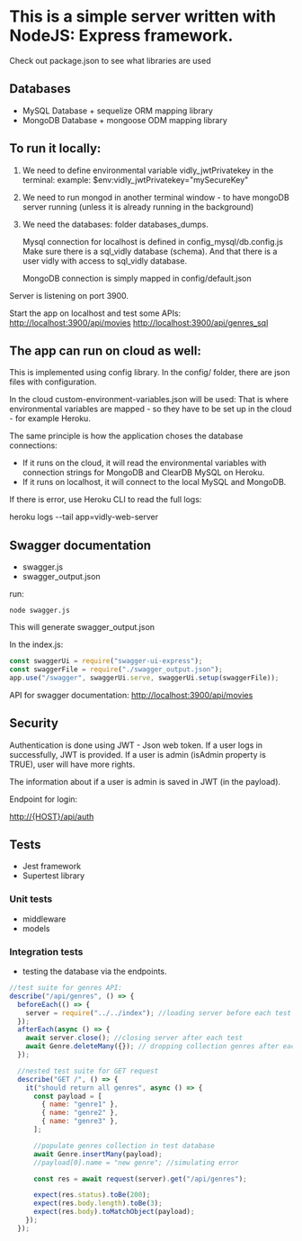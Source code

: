 # This is a simple server written with NodeJS: Express framework.

Check out package.json to see what libraries are used

## Databases

- MySQL Database + sequelize ORM mapping library
- MongoDB Database + mongoose ODM mapping library

## To run it locally:

1. We need to define environmental variable vidly_jwtPrivatekey in the terminal: example:
   $env:vidly_jwtPrivatekey="mySecureKey"

2. We need to run mongod in another terminal window - to have mongoDB server running (unless it is already running in the background)

3. We need the databases: folder databases_dumps.
   
   Mysql connection for localhost is defined in config_mysql/db.config.js
   Make sure there is a sql_vidly database (schema). And that there is a user vidly with access to sql_vidly database.
   
   MongoDB connection is simply mapped in config/default.json

Server is listening on port 3900.

Start the app on localhost and test some APIs:
<http://localhost:3900/api/movies>
<http://localhost:3900/api/genres_sql>

## The app can run on cloud as well:

This is implemented using config library. In the config/ folder, there are json files with configuration.

In the cloud custom-environment-variables.json will be used:
That is where environmental variables are mapped - so they have to be set up in the cloud - for example Heroku.

The same principle is how the application choses the database connections:
- If it runs on the cloud, it will read the environmental variables with connection strings for MongoDB and ClearDB MySQL on Heroku.
- If it runs on localhost, it will connect to the local MySQL and MongoDB.

If there is error, use Heroku CLI to read the full logs:

heroku logs --tail app=vidly-web-server

## Swagger documentation

- swagger.js
- swagger_output.json

run:
```
node swagger.js
```

This will generate swagger_output.json

In the index.js:

```javascript
const swaggerUi = require("swagger-ui-express");
const swaggerFile = require("./swagger_output.json");
app.use("/swagger", swaggerUi.serve, swaggerUi.setup(swaggerFile));
```

API for swagger documentation:
<http://localhost:3900/api/movies>


## Security

Authentication is done using JWT - Json web token. If a user logs in successfully, JWT is provided. If a user is admin (isAdmin property is TRUE), user will have more rights. 

The information about if a user is admin is saved in JWT (in the payload).

Endpoint for login:

<http://{HOST}/api/auth>

## Tests

- Jest framework
- Supertest library

### Unit tests
- middleware
- models

### Integration tests
- testing the database via the endpoints.

```javascript
//test suite for genres API:
describe("/api/genres", () => {
  beforeEach(() => {
    server = require("../../index"); //loading server before each test
  });
  afterEach(async () => {
    await server.close(); //closing server after each test
    await Genre.deleteMany({}); // dropping collection genres after each test
  });

  //nested test suite for GET request
  describe("GET /", () => {
    it("should return all genres", async () => {
      const payload = [
        { name: "genre1" },
        { name: "genre2" },
        { name: "genre3" },
      ];

      //populate genres collection in test database
      await Genre.insertMany(payload);
      //payload[0].name = "new genre"; //simulating error

      const res = await request(server).get("/api/genres");

      expect(res.status).toBe(200);
      expect(res.body.length).toBe(3);
      expect(res.body).toMatchObject(payload);
    });
  });
```